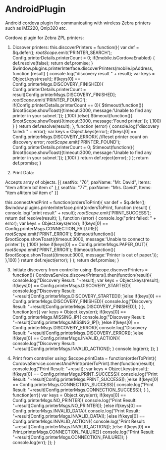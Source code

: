 # AndroidPlugin
Android cordova plugin for communicating with wireless Zebra printers such as iMZ220, Qnlp320 etc.

Cordova plugin for Zebra ZPL printers:

1. Dicsover printers:
	this.discoverPrinters = function(){
            var def = $q.defer();
            $rootScope.$emit('PRINTER_SEARCH');
            Config.printerDetails.printerCount = 0;
            if(!mobile.isCordovaEnabled) {
                def.resolve(false);
                return def.promise;
            }
            $window.plugins.printerInterface.discoverPrinters(mobile.ipAddress, function (result) {
                    console.log("discovery result " +
                        result);
                    var keys = Object.keys(result);
                    if(keys[0] == Config.printerMsgs.DISCOVERY_FINISHED){
                        Config.printerDetails.printerCount = result[Config.printerMsgs.DISCOVERY_FINISHED];
                        $rootScope.$emit('PRINTER_FOUND');
                        if(Config.printerDetails.printerCount == 0){
                            $timeout(function(){
                                $rootScope.showToast({timeout:3000, message:'Unable to find any printer in your subnet.'});
                            },100)
                        }else{
                            $timeout(function(){
                                $rootScope.showToast({timeout:3000, message:'Found printer.'});
                            },100)
                        }
                    }
                    return def.resolve(result);
                },
                function (error) {
                    console.log("discovery failed: " + error);
                    var keys = Object.keys(error);
                    if(keys[0] == Config.printerMsgs.DISCOVERY_ERROR){
                        //Reset printer count on discovery error;
                        $rootScope.$emit('PRINTER_FOUND');
                        Config.printerDetails.printerCount = 0;
                        $timeout(function(){
                            $rootScope.showToast({timeout:3000, message:'Unable to find any printer in your subnet.'});
                        },100)
                    }
                    return def.reject(error);
                }
            );
            return def.promise;
        }
        
2. Print Data:

Accepts array of objects.
[{
	seatNo: "76",
	paxName: "Mr. David",
	Items: "item a#item b# item c"
},{
	seatNo: "77",
	paxName: "Mrs. David",
	Items: "item a#item b# item c"
}]

this.connectAndPrint = function(ordersToPrint){
            var def = $q.defer();
            $window.plugins.printerInterface.print(ordersToPrint,
                function (result) {
                    console.log("print result" +
                        result);
                    $rootScope.$emit('PRINT_SUCCESS');
                    return def.resolve(result);
                },
                function (error) {
                    console.log("print failed: " + error);
                    var keys = Object.keys(error);
                    if(keys[0] == Config.printerMsgs.CONNECTION_FAILURE){
                        $rootScope.$emit('PRINT_ERROR');
                        $timeout(function(){
                            $rootScope.showToast({timeout:3000, message:'Unable to connect to printer.'});
                        },100)
                    }else if(keys[0] == Config.printerMsgs.PAPER_OUT){
                        $rootScope.$emit('PRINT_ERROR');
                        $timeout(function(){
                            $rootScope.showToast({timeout:3000, message:'Printer is out of paper.'});
                        },100)
                    }
                    return def.reject(error);
                }
            );
            return def.promise;
        } 
        
3. Initiate discovery from controller using:
$scope.discoverPrinters = function(){
        	CordovaService.discoverPrinters().then(function(result){
                console.log("Discovery Result: "+result);
                var keys = Object.keys(result);
                if(keys[0] == Config.printerMsgs.DISCOVERY_STARTED){
                	console.log("Discovery Result: "+result[Config.printerMsgs.DISCOVERY_STARTED]);
                }else if(keys[0] == Config.printerMsgs.DISCOVERY_FINISHED){
                	console.log("Discovery Result: "+result[Config.printerMsgs.DISCOVERY_FINISHED]);
                }
            }, function(err){
            	var keys = Object.keys(err);
            	if(keys[0] == Config.printerMsgs.MISSING_IP){
            		console.log("Discovery Result: "+result[Config.printerMsgs.MISSING_IP]);
            	}else if(keys[0] == Config.printerMsgs.DISCOVERY_ERROR){
            		console.log("Discovery Result: "+result[Config.printerMsgs.DISCOVERY_ERROR]);
            	}else if(keys[0] == Config.printerMsgs.INVALID_ACTION){
            		console.log("Discovery Result: "+result[Config.printerMsgs.INVALID_ACTION]);
            	}
                console.log(err);
            });
        }
        
4. Print from controller using:
$scope.printData = function(orderToPrint){
    	CordovaService.connectAndPrint(orderToPrint).then(function(result){
            console.log("Print Result: "+result);
            var keys = Object.keys(result);
            if(keys[0] == Config.printerMsgs.PRINT_SUCCESS){
            	console.log("Print Result: "+result[Config.printerMsgs.PRINT_SUCCESS]);
            }else if(keys[0] == Config.printerMsgs.CONNECTION_SUCCESS){
            	console.log("Print Result: "+result[Config.printerMsgs.CONNECTION_SUCCESS]);
            }
        }, function(err){
        	var keys = Object.keys(err);
        	if(keys[0] == Config.printerMsgs.NO_PRINTER){
        		console.log("Print Result: "+result[Config.printerMsgs.NO_PRINTER]);
        	}else if(keys[0] == Config.printerMsgs.INVALID_DATA){
        		console.log("Print Result: "+result[Config.printerMsgs.INVALID_DATA]);
        	}else if(keys[0] == Config.printerMsgs.INVALID_ACTION){
        		console.log("Print Result: "+result[Config.printerMsgs.INVALID_ACTION]);
        	}else if(keys[0] == Print.printerMsgs.CONNECTION_FAILURE){
        		console.log("Print Result: "+result[Config.printerMsgs.CONNECTION_FAILURE]);
        	}
            console.log(err);
        });
    }                


